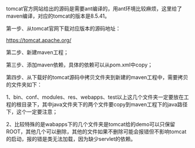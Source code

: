 tomcat官方网站给出的源码是需要ant编译的，用ant环境比较麻烦，这里给了maven编译，对应的tomcat的版本是8.5.41。  

第一步、从tomcat官网下载对应版本的源码地址：  

https://tomcat.apache.org/  

第二步、新建maven工程；  

第三步、添加maven依赖，具体的依赖可以从pom.xml中copy；  

第四步、从下载好的tomcat源码中拷贝文件夹到新建的maven工程中，需要拷贝的文件夹如下：  

1、bin、conf、modules、res、webapps、test以上这几个文件夹一定要放在工程的根目录下，其中java文件夹下的两个文件要copy到maven工程下的java路径下，这个一定要注意；  

2、比较特殊的是wabapps下的几个文件夹是tomcat给的demo可以只保留ROOT，其他几个可以删除，其他的文件如果不删除可能会报错但不影响tomcat的启动，报的错是类无法加载，因为缺少servlet的依赖。

